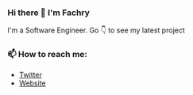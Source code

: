 ### Hi there 👋 I'm Fachry

I'm a Software Engineer. Go 👇 to see my latest project

### 📫 How to reach me: 
- <a  href="https://twitter.com/fachryadhitya">Twitter</a>
- <a  href="https://fachry.me">Website</a>



                       
                       


